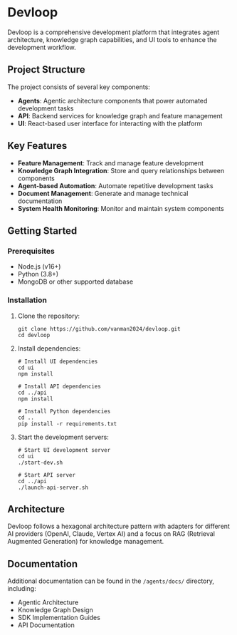 # Devloop

Devloop is a comprehensive development platform that integrates agent architecture, knowledge graph capabilities, and UI tools to enhance the development workflow.

## Project Structure

The project consists of several key components:

- **Agents**: Agentic architecture components that power automated development tasks
- **API**: Backend services for knowledge graph and feature management
- **UI**: React-based user interface for interacting with the platform

## Key Features

- **Feature Management**: Track and manage feature development
- **Knowledge Graph Integration**: Store and query relationships between components
- **Agent-based Automation**: Automate repetitive development tasks
- **Document Management**: Generate and manage technical documentation
- **System Health Monitoring**: Monitor and maintain system components

## Getting Started

### Prerequisites

- Node.js (v16+)
- Python (3.8+)
- MongoDB or other supported database

### Installation

1. Clone the repository:
   ```
   git clone https://github.com/vanman2024/devloop.git
   cd devloop
   ```

2. Install dependencies:
   ```
   # Install UI dependencies
   cd ui
   npm install
   
   # Install API dependencies
   cd ../api
   npm install
   
   # Install Python dependencies
   cd ..
   pip install -r requirements.txt
   ```

3. Start the development servers:
   ```
   # Start UI development server
   cd ui
   ./start-dev.sh
   
   # Start API server
   cd ../api
   ./launch-api-server.sh
   ```

## Architecture

Devloop follows a hexagonal architecture pattern with adapters for different AI providers (OpenAI, Claude, Vertex AI) and a focus on RAG (Retrieval Augmented Generation) for knowledge management.

## Documentation

Additional documentation can be found in the `/agents/docs/` directory, including:

- Agentic Architecture
- Knowledge Graph Design
- SDK Implementation Guides
- API Documentation